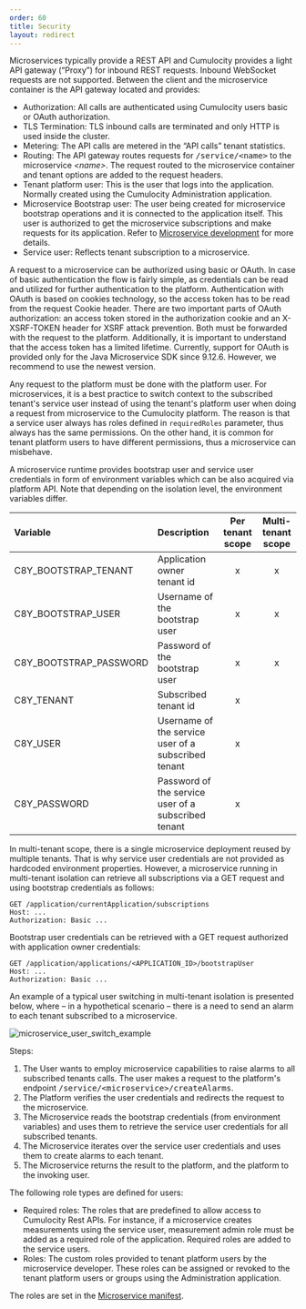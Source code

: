 ```yaml
---
order: 60
title: Security
layout: redirect
---
```


Microservices typically provide a REST API and Cumulocity provides a light API gateway (“Proxy”) for inbound REST requests. Inbound WebSocket requests are not supported. Between the client and the microservice container is the API gateway located and provides:

* Authorization: All calls are authenticated using Cumulocity users basic or OAuth authorization.
* TLS Termination: TLS inbound calls are terminated and only HTTP is used inside the cluster.
* Metering: The API calls are metered in the “API calls” tenant statistics.
* Routing: The API gateway routes requests for <kbd>/service/&lt;name&gt;</kbd> to the microservice _&lt;name&gt;_. The request routed to the microservice container and tenant options are added to the request headers.
* Tenant platform user: This is the user that logs into the application. Normally created using the Cumulocity Administration application.
* Microservice Bootstrap user: The user being created for microservice bootstrap operations and it is connected to the application itself. This user is authorized to get the microservice subscriptions and make requests for its application. Refer to [Microservice development](/guides/microservice-sdk/rest#microservice-development) for more details.
* Service user: Reflects tenant subscription to a microservice.

A request to a microservice can be authorized using basic or OAuth. In case of basic authentication the flow is fairly simple, as credentials can be read and utilized for further authentication to the platform. Authentication with OAuth is based on cookies technology, so the access token has to be read from the request Cookie header. There are two important parts of OAuth authorization: an access token stored in the authorization cookie and an X-XSRF-TOKEN header for XSRF attack prevention. Both must be forwarded with the request to the platform. Additionally, it is important to understand that the access token has a limited lifetime. Currently, support for OAuth is provided only for the Java Microservice SDK since 9.12.6. However, we recommend to use the newest version.

Any request to the platform must be done with the platform user. For microservices, it is a best practice to switch context to the subscribed tenant's service user instead of using the tenant's platform user when doing a request from microservice to the Cumulocity platform. The reason is that a service user always has roles defined in `requiredRoles` parameter, thus always has the same permissions. On the other hand, it is common for tenant platform users to have different permissions, thus a microservice can misbehave.

A microservice runtime provides bootstrap user and service user credentials in form of environment variables which can be also acquired via platform API. Note that depending on the isolation level, the environment variables differ.

| Variable | Description | Per tenant scope | Multi-tenant scope |
|:---------|:------------|:----------------:|:------------------:|
|C8Y_BOOTSTRAP_TENANT|Application owner tenant id | x | x |
|C8Y_BOOTSTRAP_USER|Username of the bootstrap user | x | x |
|C8Y_BOOTSTRAP_PASSWORD|Password of the bootstrap user | x | x |
|C8Y_TENANT|Subscribed tenant id | x | &nbsp; |
|C8Y_USER|Username of the service user of a subscribed tenant | x | &nbsp; |
|C8Y_PASSWORD|Password of the service user of a subscribed tenant | x | &nbsp; |


In multi-tenant scope, there is a single microservice deployment reused by multiple tenants. That is why service user credentials are not provided as hardcoded environment properties. However, a microservice running in multi-tenant isolation can retrieve all subscriptions via a GET request and using bootstrap credentials as follows:

```avrasm
GET /application/currentApplication/subscriptions
Host: ...
Authorization: Basic ...
```

Bootstrap user credentials can be retrieved with a GET request authorized with application owner credentials:

```avrasm
GET /application/applications/<APPLICATION_ID>/bootstrapUser
Host: ...
Authorization: Basic ...
```

An example of a typical user switching in multi-tenant isolation is presented below, where – in a hypothetical scenario – there is a need to send an alarm to each tenant subscribed to a microservice.

![microservice_user_switch_example](/guides/images/concepts-guide/microserviceusersexample.png)

Steps:
1. The User wants to employ microservice capabilities to raise alarms to all subscribed tenants calls. The user makes a request to the platform's endpoint <kbd>/service/&lt;microservice&gt;/createAlarms</kbd>.
2. The Platform verifies the user credentials and redirects the request to the microservice.
3. The Microservice reads the bootstrap credentials (from environment variables) and uses them to retrieve the service user credentials for all subscribed tenants.
4. The Microservice iterates over the service user credentials and uses them to create alarms to each tenant.
5. The Microservice returns the result to the platform, and the platform to the invoking user.

The following role types are defined for users:

* Required roles: The roles that are predefined to allow access to Cumulocity Rest APIs.
For instance, if a microservice creates measurements using the service user, measurement admin role must be added as a required role of the application.
Required roles are added to the service users.
* Roles: The custom roles provided to tenant platform users by the microservice developer.
These roles can be assigned or revoked to the tenant platform users or groups using the Administration application.

The roles are set in the [Microservice manifest](#manifest).
